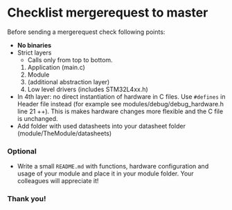 # Checklist mergerequest to master

Before sending a mergerequest check following points:

- **No binaries**
- Strict layers
	-  Calls only from top to bottom.
	1. Application (main.c)
	2. Module
	3. (additional abstraction layer)
	4. Low level drivers (includes STM32L4xx.h)
- In 4th layer: no direct instantiation of hardware in C files. Use `#defines` in Header file instead (for example see modules/debug/debug_hardware.h line 21 ++). This is makes hardware changes more flexible and the C file is unchanged.
- Add folder with used datasheets into your datasheet folder (module/TheModule/datasheets)

### Optional

- Write a small `README.md` with functions, hardware configuration and usage of your module and place it in your module folder. Your colleagues will appreciate it!

### Thank you!
